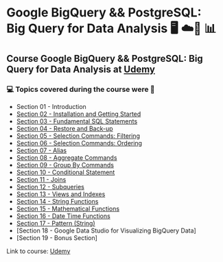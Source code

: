# Google BigQuery && PostgreSQL: Big Query for Data Analysis 🖥️ ☁️:game_die: :bar_chart:
## Course Google BigQuery && PostgreSQL: Big Query for Data Analysis at [Udemy](https://www.udemy.com/course/google-bigquery-and-postgresql-sql-for-data-analysis/)
### 💻 Topics covered during the course were 🚀
- Section 01 - Introduction
- [Section 02 - Installation and Getting Started](https://github.com/romulovieira777/Google_BigQuery_PostgreSQL/tree/main/Section%2002%20-%20Installation%20and%20Getting%20Started)
- [Section 03 - Fundamental SQL Statements](https://github.com/romulovieira777/Google_BigQuery_PostgreSQL/tree/main/Section%2003%20-%20Fundamental%20SQL%20Statements)
- [Section 04 - Restore and Back-up](https://github.com/romulovieira777/Google_BigQuery_PostgreSQL/tree/main/Section%2004%20-%20Restore%20and%20Back-up)
- [Section 05 - Selection Commands: Filtering](https://github.com/romulovieira777/Google_BigQuery_PostgreSQL/tree/main/Section%2005%20-%20Selection%20Commands%20Filtering)
- [Section 06 - Selection Commands: Ordering](https://github.com/romulovieira777/Google_BigQuery_PostgreSQL/tree/main/Section%2006%20-%20%20Selection%20commands)
- [Section 07 - Alias](https://github.com/romulovieira777/Google_BigQuery_PostgreSQL/tree/main/Section%2007%20-%20Alias)
- [Section 08 - Aggregate Commands](https://github.com/romulovieira777/Google_BigQuery_PostgreSQL/tree/main/Section%2008%20-%20Aggregate%20Commands)
- [Section 09 - Group By Commands](https://github.com/romulovieira777/Google_BigQuery_PostgreSQL/tree/main/Section%2009%20-%20Group%20By%20Commands)
- [Section 10 - Conditional Statement](https://github.com/romulovieira777/Google_BigQuery_PostgreSQL/tree/main/Section%2010%20-%20Conditional%20Statement)
- [Section 11 - Joins](https://github.com/romulovieira777/Google_BigQuery_PostgreSQL/tree/main/Section%2011%20-%20Joins)
- [Section 12 - Subqueries](https://github.com/romulovieira777/Google_BigQuery_PostgreSQL/tree/main/Section%2012%20-%20Subqueries)
- [Section 13 - Views and Indexes](https://github.com/romulovieira777/Google_BigQuery_PostgreSQL/tree/main/Section%2013%20-%20Views%20and%20Indexes)
- [Section 14 - String Functions](https://github.com/romulovieira777/Google_BigQuery_PostgreSQL/tree/main/Section%2014%20-%20String%20Functions)
- [Section 15 - Mathematical Functions](https://github.com/romulovieira777/Google_BigQuery_PostgreSQL/tree/main/Section%2015%20-%20Mathematical%20Functions)
- [Section 16 - Date Time Functions](https://github.com/romulovieira777/Google_BigQuery_PostgreSQL/tree/main/Section%2016%20-%20Date%20Time%20Functions)
- [Section 17 - Pattern (String)](https://github.com/romulovieira777/Google_BigQuery_PostgreSQL/tree/main/Section%2017%20-%20Pattern%20(String))
- [Section 18 - Google Data Studio for Visualizing BigQuery Data]
- [Section 19 - Bonus Section]


Link to course: [Udemy](https://www.udemy.com/course/google-bigquery-and-postgresql-sql-for-data-analysis/)